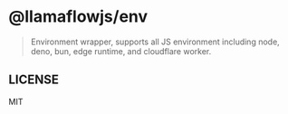 # @llamaflowjs/env

> Environment wrapper, supports all JS environment including node, deno, bun, edge runtime, and cloudflare worker.

## LICENSE

MIT
